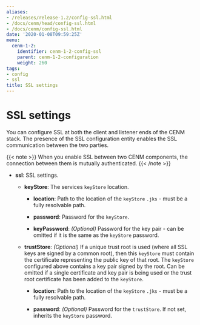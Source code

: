 ```yaml
---
aliases:
- /releases/release-1.2/config-ssl.html
- /docs/cenm/head/config-ssl.html
- /docs/cenm/config-ssl.html
date: '2020-01-08T09:59:25Z'
menu:
  cenm-1-2:
    identifier: cenm-1-2-config-ssl
    parent: cenm-1-2-configuration
    weight: 260
tags:
- config
- ssl
title: SSL settings
---
```



# SSL settings

You can configure SSL at both the client and listener ends of the CENM stack. The presence of the SSL
configuration entity enables the SSL communication between the two parties.

{{< note >}}
When you enable SSL between two CENM components, the connection between them is mutually authenticated.
{{< /note >}}


* **ssl**:
SSL settings.


  * **keyStore**:
  The services `keyStore` location.


    * **location**:
    Path to the location of the `keyStore` `.jks` - must be a fully resolvable path.


    * **password**:
    Password for the `keyStore`.


    * **keyPassword**:
    *(Optional)* Password for the key pair - can be omitted if it is the same as the `keyStore` password.


  * **trustStore**:
  *(Optional)* If a unique trust root is used (where all SSL keys are signed by a common root), then this `keyStore` must contain the certificate representing the public key of
  that root. The `keyStore` configured above contains a key pair signed by the root. Can be omitted if a single certificate and key pair is being used or the trust root certificate
  has been added to the `keyStore`.

    * **location**:
    Path to the location of the `keyStore` `.jks` - must be a fully resolvable path.


    * **password**:
    *(Optional)* Password for the `trustStore`. If not set, inherits the `keyStore` password.
